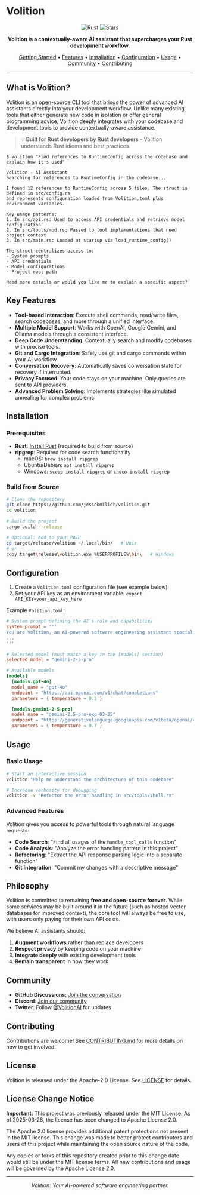 # Volition

<div align="center">

![Rust](https://img.shields.io/badge/rust-stable-orange.svg)
[![Stars](https://img.shields.io/github/stars/jessebmiller/volition?style=social)](https://github.com/jessebmiller/volition/stargazers)

**Volition is a contextually-aware AI assistant that supercharges your Rust development workflow.**

[Getting Started](#getting-started) •
[Features](#key-features) •
[Installation](#installation) •
[Configuration](#configuration) •
[Usage](#usage) •
[Community](#community) •
[Contributing](#contributing)

</div>

---

## What is Volition?

Volition is an open-source CLI tool that brings the power of advanced AI assistants directly into your development workflow. Unlike many existing tools that either generate new code in isolation or offer general programming advice, Volition deeply integrates with your codebase and development tools to provide contextually-aware assistance.

> 💡 **Built for Rust developers by Rust developers** - Volition understands Rust idioms and best practices.

```ignore
$ volition "Find references to RuntimeConfig across the codebase and explain how it's used"

Volition - AI Assistant
Searching for references to RuntimeConfig in the codebase...

I found 12 references to RuntimeConfig across 5 files. The struct is defined in src/config.rs
and represents configuration loaded from Volition.toml plus environment variables.

Key usage patterns:
1. In src/api.rs: Used to access API credentials and retrieve model configuration
2. In src/tools/mod.rs: Passed to tool implementations that need project context
3. In src/main.rs: Loaded at startup via load_runtime_config()

The struct centralizes access to:
- System prompts
- API credentials
- Model configurations
- Project root path

Need more details or would you like me to explain a specific aspect?
```

## Key Features

- **Tool-based Interaction**: Execute shell commands, read/write files, search codebases, and more through a unified interface.
- **Multiple Model Support**: Works with OpenAI, Google Gemini, and Ollama models through a consistent interface.
- **Deep Code Understanding**: Contextually search and modify codebases with precise tools.
- **Git and Cargo Integration**: Safely use git and cargo commands within your AI workflow.
- **Conversation Recovery**: Automatically saves conversation state for recovery if interrupted.
- **Privacy Focused**: Your code stays on your machine. Only queries are sent to API providers.
- **Advanced Problem Solving**: Implements strategies like simulated annealing for complex problems.

## Installation

### Prerequisites

- **Rust**: [Install Rust](https://www.rust-lang.org/tools/install) (required to build from source)
- **ripgrep**: Required for code search functionality
  - macOS: `brew install ripgrep`
  - Ubuntu/Debian: `apt install ripgrep`
  - Windows: `scoop install ripgrep` or `choco install ripgrep`

### Build from Source

```bash
# Clone the repository
git clone https://github.com/jessebmiller/volition.git
cd volition

# Build the project
cargo build --release

# Optional: Add to your PATH
cp target/release/volition ~/.local/bin/   # Unix
# or
copy target\release\volition.exe %USERPROFILE%\bin\   # Windows
```

## Configuration

1. Create a `Volition.toml` configuration file (see example below)
2. Set your API key as an environment variable: `export API_KEY=your_api_key_here`

Example `Volition.toml`:

```toml
# System prompt defining the AI's role and capabilities
system_prompt = '''
You are Volition, an AI-powered software engineering assistant specializing in code analysis, refactoring, and product engineering.
...
'''

# Selected model (must match a key in the [models] section)
selected_model = "gemini-2-5-pro"

# Available models
[models]
  [models.gpt-4o]
  model_name = "gpt-4o"
  endpoint = "https://api.openai.com/v1/chat/completions"
  parameters = { temperature = 0.2 }

  [models.gemini-2-5-pro]
  model_name = "gemini-2.5-pro-exp-03-25"
  endpoint = "https://generativelanguage.googleapis.com/v1beta/openai/chat/completions"
  parameters = { temperature = 0.7 }
```

## Usage

### Basic Usage

```bash
# Start an interactive session
volition "Help me understand the architecture of this codebase"

# Increase verbosity for debugging
volition -v "Refactor the error handling in src/tools/shell.rs"
```

### Advanced Features

Volition gives you access to powerful tools through natural language requests:

- **Code Search**: "Find all usages of the `handle_tool_calls` function"
- **Code Analysis**: "Analyze the error handling pattern in this project"
- **Refactoring**: "Extract the API response parsing logic into a separate function"
- **Git Integration**: "Commit my changes with a descriptive message"

## Philosophy

Volition is committed to remaining **free and open-source forever**. While some services may be built around it in the future (such as hosted vector databases for improved context), the core tool will always be free to use, with users only paying for their own API costs.

We believe AI assistants should:
1. **Augment workflows** rather than replace developers
2. **Respect privacy** by keeping code on your machine
3. **Integrate deeply** with existing development tools
4. **Remain transparent** in how they work

## Community

- **GitHub Discussions**: [Join the conversation](https://github.com/jessebmiller/volition/discussions)
- **Discord**: [Join our community](https://discord.gg/example)
- **Twitter**: Follow [@VolitionAI](https://twitter.com/example) for updates

## Contributing

Contributions are welcome! See [CONTRIBUTING.md](CONTRIBUTING.md) for more details on how to get involved.

## License

Volition is released under the Apache-2.0 License. See [LICENSE](LICENSE) for details.

## License Change Notice

**Important:** This project was previously released under the MIT License. As of 2025-03-28, the license has been changed to Apache License 2.0.

The Apache 2.0 license provides additional patent protections not present in the MIT license. This change was made to better protect contributors and users of this project while maintaining the open source nature of the code.

Any copies or forks of this repository created prior to this change date would still be under the MIT license terms. All new contributions and usage will be governed by the Apache License 2.0.

---

<div align="center">
<i>Volition: Your AI-powered software engineering partner.</i>
</div>
